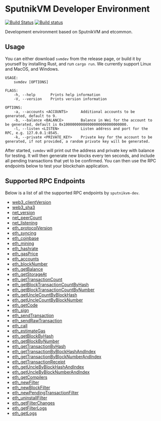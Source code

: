 # SputnikVM Developer Environment

[![Build Status](https://travis-ci.org/ethereumproject/sputnikvm-dev.svg?branch=master)](https://travis-ci.org/ethereumproject/sputnikvm-dev) [![Build status](https://ci.appveyor.com/api/projects/status/k4wytswph99qt9m9?svg=true)](https://ci.appveyor.com/project/splix/sputnikvm-dev)

Development environment based on SputnikVM and etcommon.

## Usage

You can either download `svmdev` from the release page, or build it by yourself by installing Rust, and run `cargo run`. We currently support Linux and MacOS, and Windows.

```
USAGE:
    svmdev [OPTIONS]

FLAGS:
    -h, --help       Prints help information
    -V, --version    Prints version information

OPTIONS:
    -a, --accounts <ACCOUNTS>      Additional accounts to be generated, default to 9.
    -b, --balance <BALANCE>        Balance in Wei for the account to be generated, default is 0x10000000000000000000000000000.
    -l, --listen <LISTEN>          Listen address and port for the RPC, e.g. 127.0.0.1:8545.
    -k, --private <PRIVATE_KEY>    Private key for the account to be generated, if not provided, a random private key will be generated.
```

After started, `svmdev` will print out the address and private key with balance for testing. It will then generate new blocks every ten seconds, and include all pending transactions that yet to be confirmed. You can then use the RPC endpoints below to test your blockchain application.

## Supported RPC Endpoints

Below is a list of all the supported RPC endpoints by `sputnikvm-dev`.

* [web3_clientVersion](#web3_clientversion)
* [web3_sha3](#web3_sha3)
* [net_version](#net_version)
* [net_peerCount](#net_peercount)
* [net_listening](#net_listening)
* [eth_protocolVersion](#eth_protocolversion)
* [eth_syncing](#eth_syncing)
* [eth_coinbase](#eth_coinbase)
* [eth_mining](#eth_mining)
* [eth_hashrate](#eth_hashrate)
* [eth_gasPrice](#eth_gasprice)
* [eth_accounts](#eth_accounts)
* [eth_blockNumber](#eth_blocknumber)
* [eth_getBalance](#eth_getbalance)
* [eth_getStorageAt](#eth_getstorageat)
* [eth_getTransactionCount](#eth_gettransactioncount)
* [eth_getBlockTransactionCountByHash](#eth_getblocktransactioncountbyhash)
* [eth_getBlockTransactionCountByNumber](#eth_getblocktransactioncountbynumber)
* [eth_getUncleCountByBlockHash](#eth_getunclecountbyblockhash)
* [eth_getUncleCountByBlockNumber](#eth_getunclecountbyblocknumber)
* [eth_getCode](#eth_getcode)
* [eth_sign](#eth_sign)
* [eth_sendTransaction](#eth_sendtransaction)
* [eth_sendRawTransaction](#eth_sendrawtransaction)
* [eth_call](#eth_call)
* [eth_estimateGas](#eth_estimategas)
* [eth_getBlockByHash](#eth_getblockbyhash)
* [eth_getBlockByNumber](#eth_getblockbynumber)
* [eth_getTransactionByHash](#eth_gettransactionbyhash)
* [eth_getTransactionByBlockHashAndIndex](#eth_gettransactionbyblockhashandindex)
* [eth_getTransactionByBlockNumberAndIndex](#eth_gettransactionbyblocknumberandindex)
* [eth_getTransactionReceipt](#eth_gettransactionreceipt)
* [eth_getUncleByBlockHashAndIndex](#eth_getunclebyblockhashandindex)
* [eth_getUncleByBlockNumberAndIndex](#eth_getunclebyblocknumberandindex)
* [eth_getCompilers](#eth_getcompilers)
* [eth_newFilter](#eth_newfilter)
* [eth_newBlockFilter](#eth_newblockfilter)
* [eth_newPendingTransactionFilter](#eth_newpendingtransactionfilter)
* [eth_uninstallFilter](#eth_uninstallfilter)
* [eth_getFilterChanges](#eth_getfilterchanges)
* [eth_getFilterLogs](#eth_getfilterlogs)
* [eth_getLogs](#eth_getlogs)
